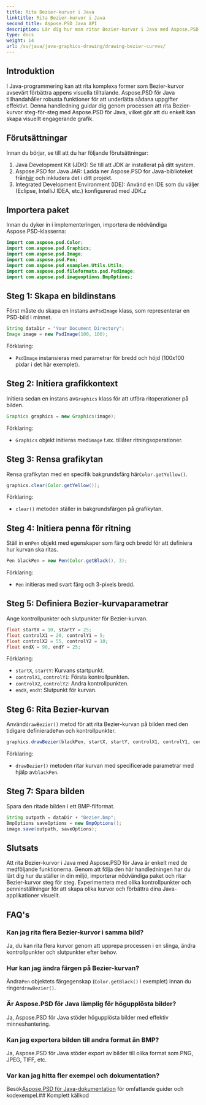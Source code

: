 ```yaml
---
title: Rita Bezier-kurvor i Java
linktitle: Rita Bezier-kurvor i Java
second_title: Aspose.PSD Java API
description: Lär dig hur man ritar Bezier-kurvor i Java med Aspose.PSD för Java. Följ vår steg-för-steg-guide med kodexempel.
type: docs
weight: 14
url: /sv/java/java-graphics-drawing/drawing-bezier-curves/
---
```

## Introduktion
I Java-programmering kan att rita komplexa former som Bezier-kurvor avsevärt förbättra appens visuella tilltalande. Aspose.PSD för Java tillhandahåller robusta funktioner för att underlätta sådana uppgifter effektivt. Denna handledning guidar dig genom processen att rita Bezier-kurvor steg-för-steg med Aspose.PSD för Java, vilket gör att du enkelt kan skapa visuellt engagerande grafik.
## Förutsättningar
Innan du börjar, se till att du har följande förutsättningar:
1. Java Development Kit (JDK): Se till att JDK är installerat på ditt system.
2.  Aspose.PSD for Java JAR: Ladda ner Aspose.PSD for Java-biblioteket från[här](https://releases.aspose.com/psd/java/) och inkludera det i ditt projekt.
3. Integrated Development Environment (IDE): Använd en IDE som du väljer (Eclipse, IntelliJ IDEA, etc.) konfigurerad med JDK.z
## Importera paket
Innan du dyker in i implementeringen, importera de nödvändiga Aspose.PSD-klasserna:
```java
import com.aspose.psd.Color;
import com.aspose.psd.Graphics;
import com.aspose.psd.Image;
import com.aspose.psd.Pen;
import com.aspose.psd.examples.Utils.Utils;
import com.aspose.psd.fileformats.psd.PsdImage;
import com.aspose.psd.imageoptions.BmpOptions;
```
## Steg 1: Skapa en bildinstans
 Först måste du skapa en instans av`PsdImage` klass, som representerar en PSD-bild i minnet.
```java
String dataDir = "Your Document Directory";
Image image = new PsdImage(100, 100);
```
Förklaring:
- `PsdImage` instansieras med parametrar för bredd och höjd (100x100 pixlar i det här exemplet).
## Steg 2: Initiera grafikkontext
 Initiera sedan en instans av`Graphics` klass för att utföra ritoperationer på bilden.
```java
Graphics graphics = new Graphics(image);
```
Förklaring:
- `Graphics` objekt initieras med`image` t.ex. tillåter ritningsoperationer.
## Steg 3: Rensa grafikytan
Rensa grafikytan med en specifik bakgrundsfärg här`Color.getYellow()`.
```java
graphics.clear(Color.getYellow());
```
Förklaring:
- `clear()` metoden ställer in bakgrundsfärgen på grafikytan.
## Steg 4: Initiera penna för ritning
 Ställ in en`Pen` objekt med egenskaper som färg och bredd för att definiera hur kurvan ska ritas.
```java
Pen blackPen = new Pen(Color.getBlack(), 3);
```
Förklaring:
- `Pen` initieras med svart färg och 3-pixels bredd.
## Steg 5: Definiera Bezier-kurvaparametrar
Ange kontrollpunkter och slutpunkter för Bezier-kurvan.
```java
float startX = 10, startY = 25;
float controlX1 = 20, controlY1 = 5;
float controlX2 = 55, controlY2 = 10;
float endX = 90, endY = 25;
```
Förklaring:
- `startX`, `startY`: Kurvans startpunkt.
- `controlX1`, `controlY1`: Första kontrollpunkten.
- `controlX2`, `controlY2`: Andra kontrollpunkten.
- `endX`, `endY`: Slutpunkt för kurvan.
## Steg 6: Rita Bezier-kurvan
 Använd`drawBezier()` metod för att rita Bezier-kurvan på bilden med den tidigare definierade`Pen` och kontrollpunkter.
```java
graphics.drawBezier(blackPen, startX, startY, controlX1, controlY1, controlX2, controlY2, endX, endY);
```
Förklaring:
- `drawBezier()` metoden ritar kurvan med specificerade parametrar med hjälp av`blackPen`.
## Steg 7: Spara bilden
Spara den ritade bilden i ett BMP-filformat.
```java
String outpath = dataDir + "Bezier.bmp";
BmpOptions saveOptions = new BmpOptions();
image.save(outpath, saveOptions);
```
## Slutsats
Att rita Bezier-kurvor i Java med Aspose.PSD för Java är enkelt med de medföljande funktionerna. Genom att följa den här handledningen har du lärt dig hur du ställer in din miljö, importerar nödvändiga paket och ritar Bezier-kurvor steg för steg. Experimentera med olika kontrollpunkter och penninställningar för att skapa olika kurvor och förbättra dina Java-applikationer visuellt.
## FAQ's
### Kan jag rita flera Bezier-kurvor i samma bild?
Ja, du kan rita flera kurvor genom att upprepa processen i en slinga, ändra kontrollpunkter och slutpunkter efter behov.
### Hur kan jag ändra färgen på Bezier-kurvan?
 Ändra`Pen` objektets färgegenskap (`Color.getBlack()` i exemplet) innan du ringer`drawBezier()`.
### Är Aspose.PSD för Java lämplig för högupplösta bilder?
Ja, Aspose.PSD för Java stöder högupplösta bilder med effektiv minneshantering.
### Kan jag exportera bilden till andra format än BMP?
Ja, Aspose.PSD för Java stöder export av bilder till olika format som PNG, JPEG, TIFF, etc.
### Var kan jag hitta fler exempel och dokumentation?
 Besök[Aspose.PSD för Java-dokumentation](https://reference.aspose.com/psd/java/) för omfattande guider och kodexempel.## Komplett källkod